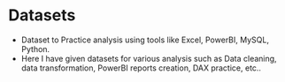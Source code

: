 # Datasets
- Dataset to Practice analysis using tools like Excel, PowerBI, MySQL, Python.
- Here I have given datasets for various analysis such as Data cleaning, data transformation, PowerBI reports creation, DAX practice, etc..

